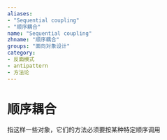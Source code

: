 ```yaml
---
aliases:
- "Sequential coupling"
- "顺序耦合"
name: "Sequential coupling"
zhname: "顺序耦合"
groups: "面向对象设计"
category:
- 反面模式
- antipattern
- 方法论
---
```


# 顺序耦合


指这样一些对象，它们的方法必须要按某种特定顺序调用